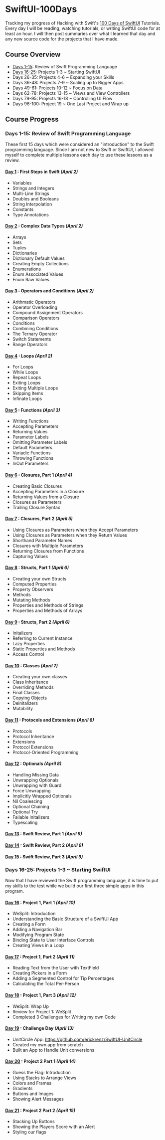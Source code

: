 # SwiftUI-100Days
Tracking my progress of Hacking with Swift's [100 Days of SwiftUI](https://www.hackingwithswift.com/100/swiftui) Tutorials. Every day I will be reading, watching tutorials, or writing SwiftUI code for at least an hour. I will then post summaries over what I learned that day and any new source code for the projects that I have made.

## Course Overview
- [Days 1-15](#days-1-15-review-of-swift-programming-language): Review of Swift Programming Language
- [Days 16-25](#days-16-25-projects-1-3--starting-swiftui): Projects 1-3 ~ Starting SwiftUI
- Days 26-35: Projects 4-6 ~ Expanding your Skills
- Days 36-48: Projects 7-9 ~ Scaling up to Bigger Apps
- Days 49-61: Projects 10-12 ~ Focus on Data
- Days 62-78: Projects 13-15 ~ Views and View Controllers
- Days 79-95: Projects 16-18 ~ Controlling UI Flow
- Days 96-100: Project 19 ~ One Last Project and Wrap up

## Course Progress
### Days 1-15: Review of Swift Programming Language
These first 15 days which were considered an "introduction" to the Swift programming language. Since I am not new to Swift or SwiftUI, I allowed myself to complete multiple lessons each day to use these lessons as a review.

#### [Day 1](https://www.hackingwithswift.com/100/swiftui/1)  : First Steps in Swift *(April 2)*
* Variables
* Strings and Integers
* Multi-Line Strings
* Doubles and Booleans
* String Interpolation
* Constants
* Type Annotations

#### [Day 2](https://www.hackingwithswift.com/100/swiftui/2)  : Complex Data Types *(April 2)*
* Arrays
* Sets
* Tuples
* Dictionaries
* Dictionary Default Values
* Creating Empty Collections
* Enumerations
* Enum Associated Values
* Enum Raw Values

#### [Day 3](https://www.hackingwithswift.com/100/swiftui/3)  : Operators and Conditions *(April 2)*
* Arithmatic Operators
* Operator Overloading
* Compound Assignment Operators
* Comparison Operators
* Conditions
* Combining Conditions
* The Ternary Operator
* Switch Statements
* Range Operators

#### [Day 4](https://www.hackingwithswift.com/100/swiftui/4)  : Loops *(April 2)*
* For Loops
* While Loops
* Repeat Loops
* Exiting Loops
* Exiting Multiple Loops
* Skipping Items
* Infinate Loops

#### [Day 5](https://www.hackingwithswift.com/100/swiftui/5)  : Functions *(April 3)*
* Writing Functions
* Accepting Parameters
* Returning Values
* Parameter Labels
* Omitting Parameter Labels
* Default Parameters
* Variadic Functions
* Throwing Functions
* InOut Parameters

#### [Day 6](https://www.hackingwithswift.com/100/swiftui/6) : Closures, Part 1 *(April 4)*
* Creating Basic Closures
* Accepting Parameters in a Closure
* Returning Values from a Closure
* Closures as Parameters
* Trailing Closure Syntax

#### [Day 7](https://www.hackingwithswift.com/100/swiftui/7)  : Closures, Part 2 *(April 5)*
* Using Closures as Parameters when they Accept Parameters
* Using Closures as Parameters when they Return Values
* Shorthand Parameter Names
* Closures with Multiple Parameters
* Returning Closures from Functions
* Capturing Values

#### [Day 8](https://www.hackingwithswift.com/100/swiftui/8)  : Structs, Part 1 *(April 6)*
* Creating your own Structs
* Computed Properties
* Property Observers
* Methods
* Mutating Methods
* Properties and Methods of Strings
* Properties and Methods of Arrays

#### [Day 9](https://www.hackingwithswift.com/100/swiftui/9)  : Structs, Part 2 *(April 6)*
* Initalizers
* Referring to Current Instance
* Lazy Properties
* Static Properties and Methods
* Access Control

#### [Day 10](https://www.hackingwithswift.com/100/swiftui/10)  : Classes *(April 7)*
* Creating your own classes
* Class Inheritance
* Overriding Methods
* Final Classes
* Copying Objects
* Deinitalizers
* Mutability

#### [Day 11](https://www.hackingwithswift.com/100/swiftui/11)  : Protocols and Extensions *(April 8)*
* Protocols
* Protocol Inheritance
* Extensions
* Protocol Extensions
* Protocol-Oriented Programming

#### [Day 12](https://www.hackingwithswift.com/100/swiftui/12)  : Optionals *(April 8)*
* Handling Missing Data
* Unwrapping Optionals
* Unwrapping with Guard
* Force Unwrapping
* Implicitly Wrapped Optionals
* Nil Coalescing
* Optional Chaining
* Optional Try
* Failable Initalizers
* Typescaling

#### [Day 13](https://www.hackingwithswift.com/100/swiftui/13)  : Swift Review, Part 1 *(April 9)*
#### [Day 14](https://www.hackingwithswift.com/100/swiftui/14)  : Swift Review, Part 2 *(April 9)*
#### [Day 15](https://www.hackingwithswift.com/100/swiftui/15)  : Swift Review, Part 3 *(April 9)*

### Days 16-25: Projects 1-3 ~ Starting SwiftUI
Now that I have reviewed the Swift programming language, it is time to put my skills to the test while we build our first three simple apps in this program.

#### [Day 16](https://www.hackingwithswift.com/100/swiftui/16)  : Project 1, Part 1 *(April 10)*
* WeSplit: Introduction
* Understanding the Basic Structure of a SwiftUI App
* Creating a Form
* Adding a Navigation Bar
* Modifying Program State
* Binding State to User Interface Controls
* Creating Views in a Loop

#### [Day 17](https://www.hackingwithswift.com/100/swiftui/17)  : Project 1, Part 2 *(April 11)*
* Reading Text from the User with TextField
* Creating Pickers in a Form
* Adding a Segmented Control for Tip Percentages
* Calculating the Total Per-Person

#### [Day 18](https://www.hackingwithswift.com/100/swiftui/18)  : Project 1, Part 3 *(April 12)*
* WeSplit: Wrap Up
* Review for Project 1: WeSplit
* Completed 3 Challenges for Writing my own Code

#### [Day 19](https://www.hackingwithswift.com/100/swiftui/19)  : Challenge Day *(April 13)*
* UnitCircle App: https://github.com/erickrenz/SwiftUI-UnitCircle
* Created my own app from scratch
* Built an App to Handle Unit conversions

#### [Day 20](https://www.hackingwithswift.com/100/swiftui/20)  : Project 2 Part 1 *(April 14)*
* Guess the Flag: Introduction
* Using Stacks to Arrange Views
* Colors and Frames
* Gradients
* Buttons and Images
* Showing Alert Messages

#### [Day 21](https://www.hackingwithswift.com/100/swiftui/20)  : Project 2 Part 2 *(April 15)*
* Stacking Up Buttons
* Showing the Players Score with an Alert
* Styling our flags
